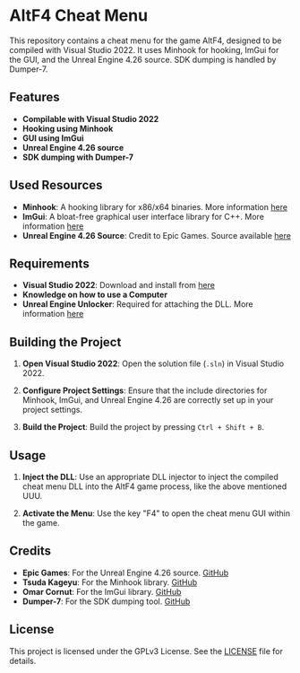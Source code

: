 # AltF4 Cheat Menu

This repository contains a cheat menu for the game AltF4, designed to be compiled with Visual Studio 2022. It uses Minhook for hooking, ImGui for the GUI, and the Unreal Engine 4.26 source. SDK dumping is handled by Dumper-7.

## Features

- **Compilable with Visual Studio 2022**
- **Hooking using Minhook**
- **GUI using ImGui**
- **Unreal Engine 4.26 source**
- **SDK dumping with Dumper-7**

## Used Resources

- **Minhook**: A hooking library for x86/x64 binaries. More information [here](https://github.com/TsudaKageyu/minhook)
- **ImGui**: A bloat-free graphical user interface library for C++. More information [here](https://github.com/ocornut/imgui)
- **Unreal Engine 4.26 Source**: Credit to Epic Games. Source available [here](https://github.com/epicgames/unrealengine)

## Requirements

- **Visual Studio 2022**: Download and install from [here](https://visualstudio.microsoft.com/vs/)
- **Knowledge on how to use a Computer**
- **Unreal Engine Unlocker**: Required for attaching the DLL. More information [here](https://github.com/UE4SS/UE4SS)

## Building the Project

1. **Open Visual Studio 2022**: Open the solution file (`.sln`) in Visual Studio 2022.

2. **Configure Project Settings**: Ensure that the include directories for Minhook, ImGui, and Unreal Engine 4.26 are correctly set up in your project settings.

3. **Build the Project**: Build the project by pressing `Ctrl + Shift + B`.

## Usage

1. **Inject the DLL**: Use an appropriate DLL injector to inject the compiled cheat menu DLL into the AltF4 game process, like the above mentioned UUU.

2. **Activate the Menu**: Use the key "F4" to open the cheat menu GUI within the game.

## Credits

- **Epic Games**: For the Unreal Engine 4.26 source. [GitHub](https://github.com/epicgames)
- **Tsuda Kageyu**: For the Minhook library. [GitHub](https://github.com/TsudaKageyu/minhook)
- **Omar Cornut**: For the ImGui library. [GitHub](https://github.com/ocornut/imgui)
- **Dumper-7**: For the SDK dumping tool. [GitHub](https://github.com/dumper-7/dumper-7)

## License

This project is licensed under the GPLv3 License. See the [LICENSE](https://github.com/ApfelTeeSaft/F4Menu/blob/main/LICENSE) file for details.
